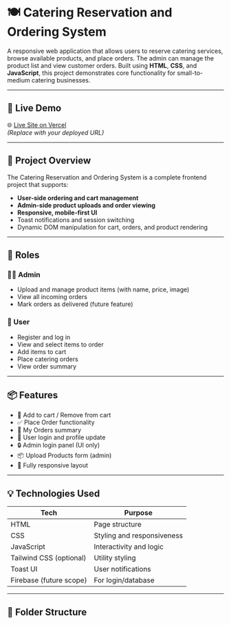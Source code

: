 # 🍽️ Catering Reservation and Ordering System

A responsive web application that allows users to reserve catering services, browse available products, and place orders. The admin can manage the product list and view customer orders. Built using **HTML**, **CSS**, and **JavaScript**, this project demonstrates core functionality for small-to-medium catering businesses.

---

## 🔗 Live Demo

🌐 [Live Site on Vercel](https://your-vercel-link.vercel.app/)  
*(Replace with your deployed URL)*

---

## 📌 Project Overview

The Catering Reservation and Ordering System is a complete frontend project that supports:
- **User-side ordering and cart management**
- **Admin-side product uploads and order viewing**
- **Responsive, mobile-first UI**
- Toast notifications and session switching
- Dynamic DOM manipulation for cart, orders, and product rendering

---

## 👤 Roles

### 🧑‍🍳 Admin
- Upload and manage product items (with name, price, image)
- View all incoming orders
- Mark orders as delivered (future feature)

### 👥 User
- Register and log in
- View and select items to order
- Add items to cart
- Place catering orders
- View order summary

---

## 📦 Features

- 🛒 Add to cart / Remove from cart
- ✅ Place Order functionality
- 🧾 My Orders summary
- 🧍 User login and profile update
- 🔒 Admin login panel (UI only)
- 📦 Upload Products form (admin)
- 📱 Fully responsive layout

---

## 💡 Technologies Used

| Tech        | Purpose                    |
|-------------|-----------------------------|
| HTML        | Page structure              |
| CSS         | Styling and responsiveness  |
| JavaScript  | Interactivity and logic     |
| Tailwind CSS (optional) | Utility styling |
| Toast UI    | User notifications          |
| Firebase (future scope) | For login/database |

---

## 📂 Folder Structure

